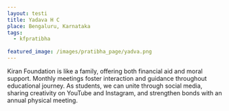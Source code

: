 ```yaml
---
layout: testi
title: Yadava H C
place: Bengaluru, Karnataka
tags:
  - kfpratibha
  
featured_image: /images/pratibha_page/yadva.png
---
```

Kiran Foundation is like a family, offering both financial aid and moral support. Monthly meetings foster interaction and guidance throughout educational journey. As students, we can unite through social media, sharing creativity on YouTube and Instagram, and strengthen bonds with an annual physical meeting.